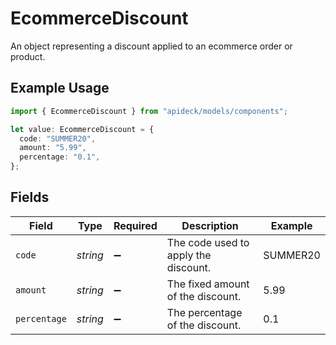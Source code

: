 # EcommerceDiscount

An object representing a discount applied to an ecommerce order or product.

## Example Usage

```typescript
import { EcommerceDiscount } from "apideck/models/components";

let value: EcommerceDiscount = {
  code: "SUMMER20",
  amount: "5.99",
  percentage: "0.1",
};
```

## Fields

| Field                                | Type                                 | Required                             | Description                          | Example                              |
| ------------------------------------ | ------------------------------------ | ------------------------------------ | ------------------------------------ | ------------------------------------ |
| `code`                               | *string*                             | :heavy_minus_sign:                   | The code used to apply the discount. | SUMMER20                             |
| `amount`                             | *string*                             | :heavy_minus_sign:                   | The fixed amount of the discount.    | 5.99                                 |
| `percentage`                         | *string*                             | :heavy_minus_sign:                   | The percentage of the discount.      | 0.1                                  |